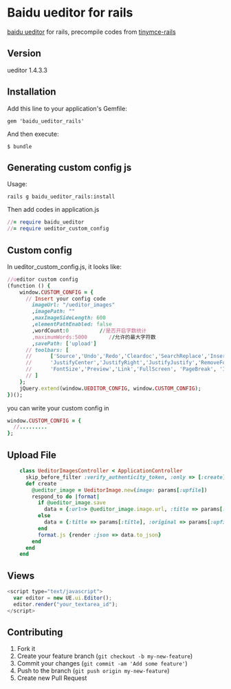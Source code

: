 # Baidu ueditor for rails


[baidu ueditor][1] for rails, precompile codes from [tinymce-rails][2]

  [1]: http://ueditor.baidu.com/website/
  [2]: https://github.com/spohlenz/tinymce-rails

## Version
ueditor 1.4.3.3

## Installation

Add this line to your application's Gemfile:

    gem 'baidu_ueditor_rails'

And then execute:

    $ bundle


## Generating custom config js

Usage:


    rails g baidu_ueditor_rails:install


Then add codes in application.js


```ruby
//= require baidu_ueditor
//= require ueditor_custom_config
```

## Custom config

In ueditor_custom_config.js, it looks like:

```ruby
//ueditor custom config
(function () {
    window.CUSTOM_CONFIG = {
      // Insert your config code
	  	imageUrl: "/ueditor_images"
		,imagePath: ""
		,maxImageSideLength: 600
		,elementPathEnabled: false
		,wordCount:0          //是否开启字数统计
		,maximumWords:5000       //允许的最大字符数
		,savePath: ['upload']
      // toolbars: [
      //      ['Source','Undo','Redo','Cleardoc','SearchReplace','InsertImage','WordImage','Bold','ForeColor','JustifyLeft',
      //      'JustifyCenter','JustifyRight','JustifyJustify','RemoveFormat','FormatMatch','AutoTypeSet','PastePlain',
      //      'FontSize','Preview','Link','FullScreen', 'PageBreak', 'InsertTable','Attachment','InsertVideo']
      // ]
    };
    jQuery.extend(window.UEDITOR_CONFIG, window.CUSTOM_CONFIG);
})();
```

you can write your custom config in

```ruby
window.CUSTOM_CONFIG = {
  //.........
};
```

## Upload File

```ruby
	class UeditorImagesController < ApplicationController
	  skip_before_filter :verify_authenticity_token, :only => [:create]
	  def create
	    @ueditor_image = UeditorImage.new(image: params[:upfile])
	    respond_to do |format|
	      if @ueditor_image.save
	        data = {:url=> @ueditor_image.image.url, :title => params[:title], :original => params[:upfile].original_filename, :state => 'SUCCESS'}
	      else
	        data = {:title => params[:title], :original => params[:upfile].original_filename, :state => 'FAIL'}
	      end
	      format.js {render :json => data.to_json}
	    end
	  end
	end
```

## Views

```javascript
<script type="text/javascript">
  var editor = new UE.ui.Editor();
  editor.render("your_textarea_id");
</script>
```

## Contributing

1. Fork it
2. Create your feature branch (`git checkout -b my-new-feature`)
3. Commit your changes (`git commit -am 'Add some feature'`)
4. Push to the branch (`git push origin my-new-feature`)
5. Create new Pull Request
